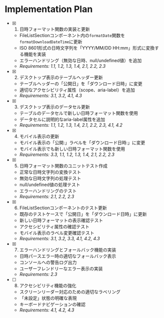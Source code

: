 # Implementation Plan

- [x] 1. 日時フォーマット関数の実装と更新
  - FileListSectionコンポーネント内の`formatDate`関数を`formatDownloadDateTime`に更新
  - ISO 8601形式の日時文字列を「YYYY/MM/DD HH:mm」形式に変換する機能を実装
  - エラーハンドリング（無効な日時、null/undefined値）を追加
  - _Requirements: 1.1, 1.2, 1.3, 1.4, 2.1, 2.2, 2.3_

- [x] 2. デスクトップ表示のテーブルヘッダー更新
  - テーブルヘッダーの「公開日」を「ダウンロード日時」に変更
  - 適切なアクセシビリティ属性（scope、aria-label）を追加
  - _Requirements: 3.1, 3.2, 4.1, 4.3_

- [x] 3. デスクトップ表示のデータセル更新
  - テーブルのデータセルで新しい日時フォーマット関数を使用
  - データセルに説明的なaria-label属性を追加
  - _Requirements: 1.1, 1.2, 1.3, 1.4, 2.1, 2.2, 2.3, 4.1, 4.2_

- [x] 4. モバイル表示の更新
  - モバイル表示の「公開:」ラベルを「ダウンロード日時:」に変更
  - モバイル表示でも新しい日時フォーマット関数を使用
  - _Requirements: 3.3, 1.1, 1.2, 1.3, 1.4, 2.1, 2.2, 2.3_

- [x] 5. 日時フォーマット関数のユニットテスト作成
  - 正常な日時文字列の変換テスト
  - 無効な日時文字列の処理テスト
  - null/undefined値の処理テスト
  - エラーハンドリングのテスト
  - _Requirements: 2.1, 2.2, 2.3_

- [x] 6. FileListSectionコンポーネントのテスト更新
  - 既存のテストケースで「公開日」を「ダウンロード日時」に更新
  - 新しい日時フォーマットの表示確認テスト
  - アクセシビリティ属性の確認テスト
  - モバイル表示のラベル変更確認テスト
  - _Requirements: 3.1, 3.2, 3.3, 4.1, 4.2, 4.3_

- [x] 7. エラーハンドリングとフォールバック機能の実装
  - 日時パースエラー時の適切なフォールバック表示
  - コンソールへの警告ログ出力
  - ユーザーフレンドリーなエラー表示の実装
  - _Requirements: 2.3_

- [ ] 8. アクセシビリティ機能の強化
  - スクリーンリーダー対応のための適切なラベリング
  - 「未設定」状態の明確な表現
  - キーボードナビゲーションの確認
  - _Requirements: 4.1, 4.2, 4.3_
